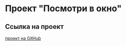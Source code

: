 # Проект "Посмотри в окно"

## Ссылка на проект
[проект на GitHub](https://github.com/aaferistt/posmotri-v-okno-fd)
